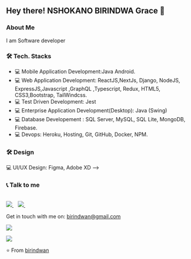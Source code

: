 <h2> Hey there! NSHOKANO BIRINDWA Grace 👋</h2>

<h3>About Me</h3>

I am Software developer


<h3>🛠 Tech. Stacks</h3>

- 💻 Mobile Application Development:Java Android.
- 💻 Web Application Development: ReactJS,NextJs, Django, NodeJS, ExpressJS,Javascript ,GraphQL ,Typescript, Redux, HTML5, CSS3,Bootstrap, TailWindcss. 
- 💻 Test Driven Development: Jest
- 💻 Enterprise Application Development(Desktop): Java (Swing)
- 💻 Database Developement : SQL Server, MySQL, SQL Lite, MongoDB, Firebase.
- 💻 Devops: Heroku, Hosting, Git, GitHub, Docker, NPM.


<h3>🛠 Design</h3>

💻 UI/UX Design: Figma, Adobe XD
-->

 <h3>📞 Talk to me</h3>

   <br/>

  <a href="https://www.linkedin.com/in/birindwa-grace-33b305185/">
    <img src="https://img.shields.io/badge/linkedin-%230077B5.svg?&style=for-the-badge&logo=linkedin&logoColor=white" />
  </a>&nbsp;&nbsp;
  <a href="https://twitter.com/BirindwaGrace2">    
    <img src="https://img.shields.io/badge/twitter-%230077B5.svg?&style=for-the-badge&logo=twitter&logoColor=white" />        
  </a>&nbsp;&nbsp;
</p>


Get in touch with me on: <a href='mailto:birindwan@gmail.com'>birindwan@gmail.com</a>

![](https://github-readme-stats.vercel.app/api?username=gracebir&show_icons=true&count_private=true)

![](https://github-readme-stats.vercel.app/api/top-langs/?username=gracebir&layout=compact)


⭐️ From [birindwan](https://github.com/gracebir)
